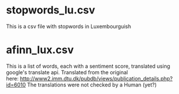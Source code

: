 # stopwords_lu.csv
This is a csv file with stopwords in Luxembourguish

# afinn_lux.csv
This is a list of words, each with a sentiment score, translated using google's translate api. Translated from the original here: http://www2.imm.dtu.dk/pubdb/views/publication_details.php?id=6010
The translations were not checked by a Human (yet?)

